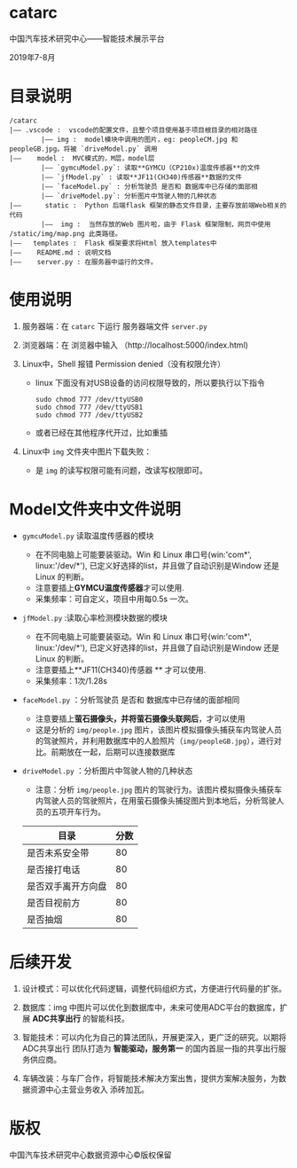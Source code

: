 # catarc
中国汽车技术研究中心——智能技术展示平台

2019年7-8月



#  目录说明
```
/catarc
|—— .vscode :  vscode的配置文件，且整个项目使用基于项目根目录的相对路径
        |—— img :  model模块中调用的图片，eg: peopleCM.jpg 和 peopleGB.jpg。将被 `driveModel.py` 调用    
|——    model :  MVC模式的，M层，model层
        |—— `gymcuModel.py`: 读取**GYMCU（CP210x)温度传感器**的文件              
        |—— `jfModel.py` : 读取**JF11(CH340)传感器**数据的文件            
        |—— `faceModel.py` : 分析驾驶员 是否和 数据库中已存储的面部相   
        |—— `driveModel.py`: 分析图片中驾驶人物的几种状态   
|——      static :  Python 后端flask 框架的静态文件目录，主要存放前端Web相关的代码
        |——  img :  当然存放的Web 图片啦，由于 Flask 框架限制，网页中使用 /static/img/map.png 此类路径。        
|——   templates :  Flask 框架要求将Html 放入templates中
|——    README.md : 说明文档
|——    server.py : 在服务器中运行的文件。

```



# 使用说明

1. 服务器端：在 `catarc` 下运行 服务器端文件 `server.py`

2. 浏览器端：在 浏览器中输入 （http://localhost:5000/index.html)

3. Linux中，Shell 报错 Permission denied（没有权限允许）

   - linux 下面没有对USB设备的访问权限导致的，所以要执行以下指令

     ```
     sudo chmod 777 /dev/ttyUSB0
     sudo chmod 777 /dev/ttyUSB1
     sudo chmod 777 /dev/ttyUSB2
     ```

   - 或者已经在其他程序代开过，比如重插
   
4. Linux中 `img` 文件夹中图片下载失败：

   - 是 `img`  的读写权限可能有问题，改读写权限即可。



# Model文件夹中文件说明

- `gymcuModel.py` 读取温度传感器的模块

  - 在不同电脑上可能要装驱动。Win 和 Linux 串口号(win:'com*', linux:'/dev/*'), 已定义好选择的list，并且做了自动识别是Window 还是 Linux 的判断。
  - 注意要插上**GYMCU温度传感器**才可以使用.
  - 采集频率：可自定义，项目中用每0.5s 一次。

- `jfModel.py` :读取心率检测模块数据的模块

  - 在不同电脑上可能要装驱动。Win 和 Linux 串口号(win:'com*', linux:'/dev/*'), 已定义好选择的list，并且做了自动识别是Window 还是 Linux 的判断。
  - 注意要插上**JF11(CH340)传感器 ** 才可以使用.
  - 采集频率：1次/1.28s

- `faceModel.py` ：分析驾驶员 是否和 数据库中已存储的面部相同

  - 注意要插上**萤石摄像头，并将萤石摄像头联网后**，才可以使用
  - 这是分析的 `img/people.jpg` 图片，该图片模拟摄像头捕获车内驾驶人员的驾驶照片，并利用数据库中的人脸照片（`img/peopleGB.jpg`），进行对比。前期放在一起，后期可以连接数据库

- `driveModel.py` ：分析图片中驾驶人物的几种状态

  - 注意：分析 `img/people.jpg` 图片的驾驶行为。该图片模拟摄像头捕获车内驾驶人员的驾驶照片，在用萤石摄像头捕捉图片到本地后，分析驾驶人员的五项开车行为。

  | 目录               | 分数 |
  | ------------------ | ---- |
  | 是否未系安全带     | 80   |
  | 是否接打电话       | 80   |
  | 是否双手离开方向盘 | 80   |
  | 是否目视前方       | 80   |
  | 是否抽烟           | 80   |



# 后续开发

1. 设计模式：可以优化代码逻辑，调整代码组织方式，方便进行代码量的扩张。

2. 数据库：img 中图片可以优化到数据库中，未来可使用ADC平台的数据库，扩展 **ADC共享出行** 的智能科技。

3. 智能技术：可以内化为自己的算法团队，开展更深入，更广泛的研究。以期将 ADC共享出行 团队打造为 **智能驱动，服务第一** 的国内首屈一指的共享出行服务供应商。

4. 车辆改装：与车厂合作，将智能技术解决方案出售，提供方案解决服务，为数据资源中心主营业务收入 添砖加瓦。

   


# 版权

中国汽车技术研究中心数据资源中心©版权保留
